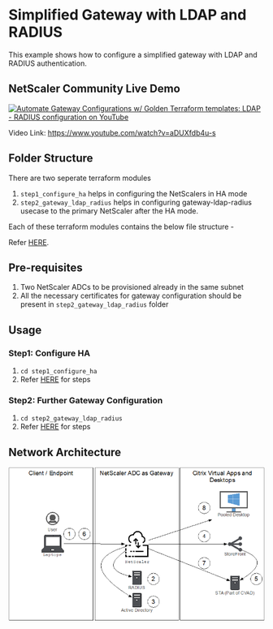 # Simplified Gateway with LDAP and RADIUS

This example shows how to configure a simplified gateway with LDAP and RADIUS authentication.

## NetScaler Community Live Demo

<a href="https://www.youtube.com/watch?v=aDUXfdb4u-s"><img src="https://github.com/netscaler/automation-toolkit/assets/42572246/f8cdf007-66e4-4e7f-bc9f-e533e73ffbdf" alt="Automate Gateway Configurations w/ Golden Terraform templates: LDAP - RADIUS configuration on YouTube" width="300"></a>

Video Link: <https://www.youtube.com/watch?v=aDUXfdb4u-s>

## Folder Structure
There are two seperate terraform modules
1. `step1_configure_ha` helps in configuring the NetScalers in HA mode
2. `step2_gateway_ldap_radius` helps in configuring gateway-ldap-radius usecase to the primary NetScaler after the HA mode.

Each of these terraform modules contains the below file structure -

Refer [HERE](../../../assets/common_docs/terraform/folder_structure.md).

## Pre-requisites

1. Two NetScaler ADCs to be provisioned already in the same subnet
2. All the necessary certificates for gateway configuration should be present in `step2_gateway_ldap_radius` folder

## Usage

### Step1: Configure HA

1. `cd step1_configure_ha`
2. Refer [HERE](../../../assets/common_docs/terraform/terraform_usage.md) for steps

### Step2: Further Gateway Configuration

1. `cd step2_gateway_ldap_radius`
2. Refer [HERE](../../../assets/common_docs/terraform/terraform_usage.md) for steps

## Network Architecture
![Network Architecture for Ldap RADIUS](../../../assets/gateway/ldap_radius_architecture_diag.png "Network Architecture for Ldap RADIUS")
